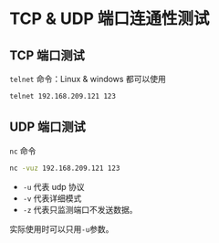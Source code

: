 # TCP & UDP 端口连通性测试

## TCP 端口测试

`telnet` 命令：Linux & windows 都可以使用

```bash
telnet 192.168.209.121 123
```

## UDP 端口测试

`nc` 命令

```bash
nc -vuz 192.168.209.121 123
```

* `-u` 代表 udp 协议
* `-v` 代表详细模式
* `-z` 代表只监测端口不发送数据。

实际使用时可以只用`-u`参数。
